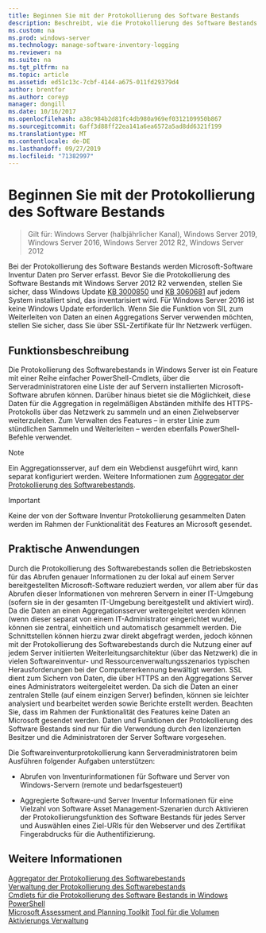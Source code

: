 ```yaml
---
title: Beginnen Sie mit der Protokollierung des Software Bestands
description: Beschreibt, wie die Protokollierung des Software Bestands installiert und gestartet wird.
ms.custom: na
ms.prod: windows-server
ms.technology: manage-software-inventory-logging
ms.reviewer: na
ms.suite: na
ms.tgt_pltfrm: na
ms.topic: article
ms.assetid: ed51c13c-7cbf-4144-a675-011fd29379d4
author: brentfor
ms.author: coreyp
manager: dongill
ms.date: 10/16/2017
ms.openlocfilehash: a38c984b2d81fc4db980a969ef0312109950b867
ms.sourcegitcommit: 6aff3d88ff22ea141a6ea6572a5ad8dd6321f199
ms.translationtype: MT
ms.contentlocale: de-DE
ms.lasthandoff: 09/27/2019
ms.locfileid: "71382997"
---
```

# <a name="get-started-with-software-inventory-logging"></a>Beginnen Sie mit der Protokollierung des Software Bestands

>Gilt für: Windows Server (halbjährlicher Kanal), Windows Server 2019, Windows Server 2016, Windows Server 2012 R2, Windows Server 2012

 Bei der Protokollierung des Software Bestands werden Microsoft-Software Inventur Daten pro Server erfasst. Bevor Sie die Protokollierung des Software Bestands mit Windows Server 2012 R2 verwenden, stellen Sie sicher, dass Windows Update [KB 3000850](https://support.microsoft.com/kb/3000850) und [KB 3060681](https://support.microsoft.com/kb/3060681) auf jedem System installiert sind, das inventarisiert wird. Für Windows Server 2016 ist keine Windows Update erforderlich. Wenn Sie die Funktion von SIL zum Weiterleiten von Daten an einen Aggregations Server verwenden möchten, stellen Sie sicher, dass Sie über SSL-Zertifikate für Ihr Netzwerk verfügen.

## <a name="BKMK_OVER"></a>Funktionsbeschreibung
Die Protokollierung des Softwarebestands in Windows Server ist ein Feature mit einer Reihe einfacher PowerShell-Cmdlets, über die Serveradministratoren eine Liste der auf Servern installierten Microsoft-Software abrufen können. Darüber hinaus bietet sie die Möglichkeit, diese Daten für die Aggregation in regelmäßigen Abständen mithilfe des HTTPS-Protokolls über das Netzwerk zu sammeln und an einen Zielwebserver weiterzuleiten. Zum Verwalten des Features – in erster Linie zum stündlichen Sammeln und Weiterleiten – werden ebenfalls PowerShell-Befehle verwendet.

> [!NOTE]
> Ein Aggregationsserver, auf dem ein Webdienst ausgeführt wird, kann separat konfiguriert werden. Weitere Informationen zum [Aggregator der Protokollierung des Softwarebestands](software-inventory-logging-aggregator.md).

> [!IMPORTANT]
> Keine der von der Software Inventur Protokollierung gesammelten Daten werden im Rahmen der Funktionalität des Features an Microsoft gesendet.

## <a name="BKMK_APP"></a>Praktische Anwendungen
Durch die Protokollierung des Softwarebestands sollen die Betriebskosten für das Abrufen genauer Informationen zu der lokal auf einem Server bereitgestellten Microsoft-Software reduziert werden, vor allem aber für das Abrufen dieser Informationen von mehreren Servern in einer IT-Umgebung (sofern sie in der gesamten IT-Umgebung bereitgestellt und aktiviert wird). Da die Daten an einen Aggregationsserver weitergeleitet werden können (wenn dieser separat von einem IT-Administrator eingerichtet wurde), können sie zentral, einheitlich und automatisch gesammelt werden. Die Schnittstellen können hierzu zwar direkt abgefragt werden, jedoch können mit der Protokollierung des Softwarebestands durch die Nutzung einer auf jedem Server initiierten Weiterleitungsarchitektur (über das Netzwerk) die in vielen Softwareinventur- und Ressourcenverwaltungsszenarios typischen Herausforderungen bei der Computererkennung bewältigt werden. SSL dient zum Sichern von Daten, die über HTTPS an den Aggregations Server eines Administrators weitergeleitet werden. Da sich die Daten an einer zentralen Stelle (auf einem einzigen Server) befinden, können sie leichter analysiert und bearbeitet werden sowie Berichte erstellt werden. Beachten Sie, dass im Rahmen der Funktionalität des Features keine Daten an Microsoft gesendet werden. Daten und Funktionen der Protokollierung des Software Bestands sind nur für die Verwendung durch den lizenzierten Besitzer und die Administratoren der Server Software vorgesehen.

Die Softwareinventurprotokollierung kann Serveradministratoren beim Ausführen folgender Aufgaben unterstützen:

-   Abrufen von Inventurinformationen für Software und Server von Windows-Servern (remote und bedarfsgesteuert)

-   Aggregierte Software-und Server Inventur Informationen für eine Vielzahl von Software Asset Management-Szenarien durch Aktivieren der Protokollierungsfunktion des Software Bestands für jedes Server und Auswählen eines Ziel-URIs für den Webserver und des Zertifikat Fingerabdrucks für die Authentifizierung.

## <a name="see-also"></a>Weitere Informationen
[Aggregator der Protokollierung des Softwarebestands](https://technet.microsoft.com/library/mt572043.aspx)<br>
[Verwaltung der Protokollierung des Softwarebestands](manage-software-inventory-logging.md)<br>
[Cmdlets für die Protokollierung des Software Bestands in Windows PowerShell](https://technet.microsoft.com/library/dn283390.aspx)<br>
[Microsoft Assessment and Planning Toolkit](https://www.microsoft.com/download/en/details.aspx?id=7826)
[Tool für die Volumen Aktivierungs Verwaltung](http://blogs.technet.com/b/volume-licensing/)

